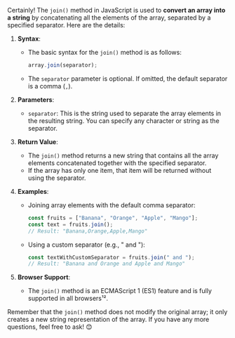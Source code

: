 Certainly! The `join()` method in JavaScript is used to **convert an array into a string** by concatenating all the elements of the array, separated by a specified separator. Here are the details:

1. **Syntax**:

   - The basic syntax for the `join()` method is as follows:
     ```javascript
     array.join(separator);
     ```
   - The `separator` parameter is optional. If omitted, the default separator is a comma (`,`).

2. **Parameters**:

   - `separator`: This is the string used to separate the array elements in the resulting string. You can specify any character or string as the separator.

3. **Return Value**:

   - The `join()` method returns a new string that contains all the array elements concatenated together with the specified separator.
   - If the array has only one item, that item will be returned without using the separator.

4. **Examples**:

   - Joining array elements with the default comma separator:
     ```javascript
     const fruits = ["Banana", "Orange", "Apple", "Mango"];
     const text = fruits.join();
     // Result: "Banana,Orange,Apple,Mango"
     ```
   - Using a custom separator (e.g., " and "):
     ```javascript
     const textWithCustomSeparator = fruits.join(" and ");
     // Result: "Banana and Orange and Apple and Mango"
     ```

5. **Browser Support**:
   - The `join()` method is an ECMAScript 1 (ES1) feature and is fully supported in all browsers¹².

Remember that the `join()` method does not modify the original array; it only creates a new string representation of the array. If you have any more questions, feel free to ask! 😊
